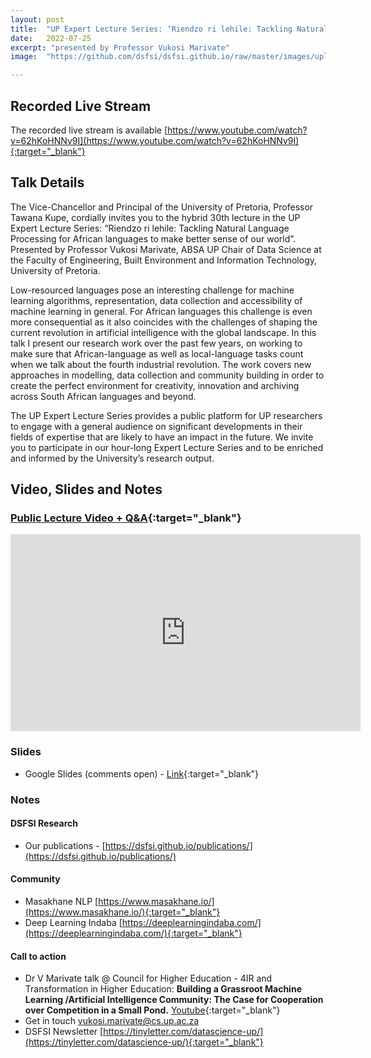 ```yaml
---
layout: post
title:  "UP Expert Lecture Series: ‘Riendzo ri lehile: Tackling Natural Language Processing for African languages to make better sense of our world’"
date:   2022-07-25
excerpt: "presented by Professor Vukosi Marivate"
image:  "https://github.com/dsfsi/dsfsi.github.io/raw/master/images/uplecture202207.jpg"

---
```


## Recorded Live Stream

The recorded live stream is available [https://www.youtube.com/watch?v=62hKoHNNv9I](https://www.youtube.com/watch?v=62hKoHNNv9I){:target="_blank"}

## Talk Details

The Vice-Chancellor and Principal of the University of Pretoria, Professor Tawana Kupe, cordially invites you to the hybrid 30th lecture in the UP Expert Lecture Series: “Riendzo ri lehile: Tackling Natural Language Processing for African languages to make better sense of our world”. Presented by Professor Vukosi Marivate, ABSA UP Chair of Data Science at the Faculty of Engineering, Built Environment and Information Technology, University of Pretoria.


Low-resourced languages pose an interesting challenge for machine learning algorithms, representation, data collection and accessibility of machine learning in general. For African languages this challenge is even more consequential as it also coincides with the challenges of shaping the current revolution in artificial intelligence with the global landscape. In this talk I present our research work over the past few years, on working to make sure that African-language as well as local-language tasks count when we talk about the fourth industrial revolution. The work covers new approaches in modelling, data collection and community building in order to create the perfect environment for creativity, innovation and archiving across South African languages and beyond.

The UP Expert Lecture Series provides a public platform for UP researchers to engage with a general audience on significant developments in their fields of expertise that are likely to have an impact in the future. We invite you to participate in our hour-long Expert Lecture Series and to be enriched and informed by the University’s research output.



## Video, Slides and Notes

### [Public Lecture Video + Q&A](https://www.youtube.com/watch?v=62hKoHNNv9I){:target="_blank"}
<iframe width="560" height="315" src="https://www.youtube.com/embed/62hKoHNNv9I" title="YouTube video player" frameborder="0" allow="accelerometer; autoplay; clipboard-write; encrypted-media; gyroscope; picture-in-picture" allowfullscreen></iframe>

### Slides
* Google Slides (comments open) - [Link](https://docs.google.com/presentation/d/1BRSzgoS5haQzHGj4VrGUq4CQ1awyq6EmNbi_dmEFHio/edit?usp=sharing){:target="_blank"}

### Notes
#### DSFSI Research
* Our publications - [https://dsfsi.github.io/publications/](https://dsfsi.github.io/publications/)

#### Community
* Masakhane NLP [https://www.masakhane.io/](https://www.masakhane.io/){:target="_blank"}
* Deep Learning Indaba [https://deeplearningindaba.com/](https://deeplearningindaba.com/){:target="_blank"}

#### Call to action

* Dr V Marivate talk @ Council for Higher Education - 4IR and Transformation in Higher Education: **Building a Grassroot Machine Learning /Artificial Intelligence Community: The Case for Cooperation over Competition in a Small Pond.** [Youtube](https://www.youtube.com/watch?v=hdLD95j6ePA){:target="_blank"}
* Get in touch [vukosi.marivate@cs.up.ac.za](mailto:vukosi.marivate@cs.up.ac.za)
* DSFSI Newsletter [https://tinyletter.com/datascience-up/](https://tinyletter.com/datascience-up/){:target="_blank"}
